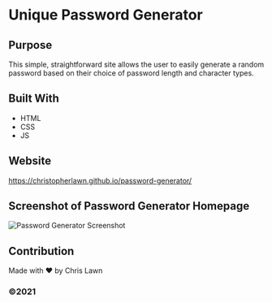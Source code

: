 # Unique Password Generator

## Purpose
This simple, straightforward site allows the user to easily generate a random password based on their choice of password length and character types. 

## Built With
* HTML
* CSS
* JS

## Website
https://christopherlawn.github.io/password-generator/

## Screenshot of Password Generator Homepage
![Password Generator Screenshot](.assets/password-generator-screenshot.png)

## Contribution
Made with ❤️ by Chris Lawn

### ©️2021